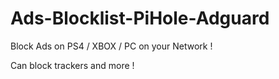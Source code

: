 # Ads-Blocklist-PiHole-Adguard


Block Ads on PS4 / XBOX / PC on your Network !

Can block trackers and more !
